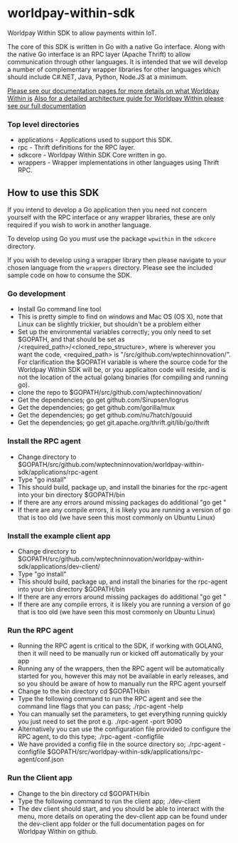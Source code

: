 # worldpay-within-sdk
Worldpay Within SDK to allow payments within IoT.

The core of this SDK is written in Go with a native Go interface. Along with the native Go interface is an RPC layer (Apache Thrift) to allow communication through other languages. It is intended that we will develop a number of complementary wrapper libraries for other languages which should include C#.NET, Java, Python, Node.JS at a minimum.

[Please see our documentation pages for more details on what Worldpay Within is](https://wptechInnovation.github.io)
[Also for a detailed architecture guide for Worldpay Within please see our full documentation](https://wptechInnovation.github.io)

### Top level directories

* applications - Applications used to support this SDK.
* rpc - Thrift definitions for the RPC layer.
* sdkcore - Worldpay Within SDK Core written in go.
* wrappers - Wrapper implementations in other languages using Thrift RPC.

## How to use this SDK

If you intend to develop a Go application then you need not concern yourself with the RPC interface or any wrapper libraries, these are only required if you wish to work in another language.

To develop using Go you must use the package `wpwithin` in the `sdkcore` directory.

If you wish to develop using a wrapper library then please navigate to your chosen language from the `wrappers` directory. Please see the included sample code on how to consume the SDK.

### Go development

* Install Go command line tool
* This is pretty simple to find on windows and Mac OS (OS X), note that Linux can be slightly trickier, but shouldn't be a problem either
* Set up the environmental variables correctly; you only need to set $GOPATH, and that should be set as <home>/<required_path>/<cloned_repo_structure>, where <home> is wherever you want the code, <required_path> is "/src/github.com/wptechinnovation/". For clarification the $GOPATH variable is where the source code for the Worldpay Within SDK will be, or you applicaiton code will reside, and is not the location of the actual golang binaries (for compiling and running go).
* clone the repo to $GOPATH/src/github.com/wptechinnovation/
* Get the dependencies; go get github.com/Sirupsen/logrus
* Get the dependencies; go get github.com/gorilla/mux
* Get the dependencies; go get github.com/nu7hatch/gouuid
* Get the dependencies; go get git.apache.org/thrift.git/lib/go/thrift

### Install the RPC agent
* Change directory to $GOPATH/src/github.com/wptechninnovation/worldpay-within-sdk/applications/rpc-agent
* Type "go install"
* This should build, package up, and install the binaries for the rpc-agent into your bin directory $GOPATH/bin
* If there are any errors around missing packages do additional "go get <package-repo-path>"
* If there are any compile errors, it is likely you are running a version of go that is too old (we have seen this most commonly on Ubuntu Linux)

### Install the example client app
* Change directory to $GOPATH/src/github.com/wptechninnovation/worldpay-within-sdk/applications/dev-client/
* Type "go install"
* This should build, package up, and install the binaries for the rpc-agent into your bin directory $GOPATH/bin
* If there are any errors around missing packages do additional "go get <package-repo-path>"
* If there are any compile errors, it is likely you are running a version of go that is too old (we have seen this most commonly on Ubuntu Linux)

### Run the RPC agent
* Running the RPC agent is critical to the SDK, if working with GOLANG, then it will need to be manually run or kicked off automatically by your app
* Running any of the wrappers, then the RPC agent will be automatically started for you, however this may not be available in early releases, and so you should be aware of how to manually run the RPC agent yourself
* Change to the bin directory cd $GOPATH/bin
* Type the following command to run the RPC agent and see the command line flags that you can pass; ./rpc-agent -help
* You can manually set the parameters, to get everything running quickly you just need to set the prot e.g. ./rpc-agent -port 9090
* Alternatively you can use the configuration file provided to configure the RPC agent, to do this type; ./rpc-agent -configfile <path and filename of config file>
* We have provided a config file in the source directory so; ./rpc-agent -configfile $GOPATH/src/worldpay-within-sdk/applications/rpc-agent/conf.json

### Run the Client app
* Change to the bin directory cd $GOPATH/bin
* Type the following command to run the client app; ./dev-client
* The dev client should start, and you should be able to interact with the menu, more details on operating the dev-client app can be found under the dev-client app folder or the full documentation pages on for Worldpay Within on github.




